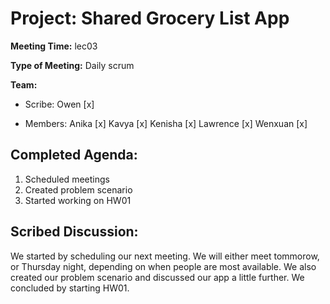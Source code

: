 # Project: Shared Grocery List App

**Meeting Time:** lec03

**Type of Meeting:** Daily scrum

**Team:**

- Scribe: Owen [x]

- Members:
Anika [x]
Kavya [x]
Kenisha [x]
Lawrence [x]
Wenxuan [x]

## Completed Agenda:
1. Scheduled meetings
2. Created problem scenario
3. Started working on HW01

## Scribed Discussion:
We started by scheduling our next meeting. We will either meet tommorow, or Thursday night, depending on when people are most available. We also created our problem scenario and discussed our app a little further. We concluded by starting HW01.
